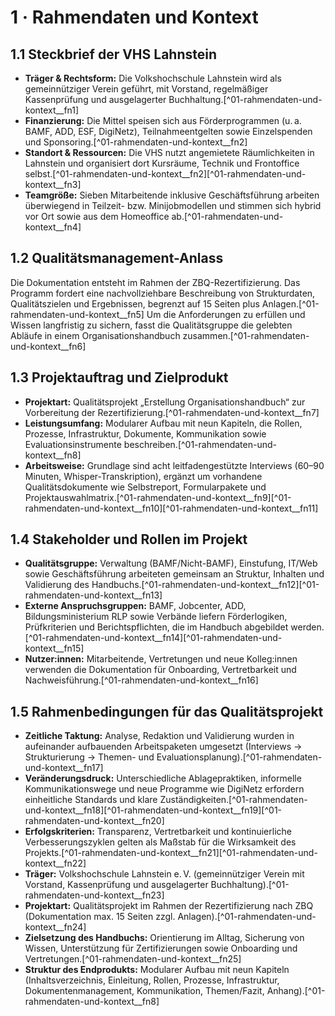 # 1 · Rahmendaten und Kontext

## 1.1 Steckbrief der VHS Lahnstein

- **Träger & Rechtsform:** Die Volkshochschule Lahnstein wird als gemeinnütziger Verein geführt, mit Vorstand, regelmäßiger Kassenprüfung und ausgelagerter Buchhaltung.[^01-rahmendaten-und-kontext__fn1]
- **Finanzierung:** Die Mittel speisen sich aus Förderprogrammen (u. a. BAMF, ADD, ESF, DigiNetz), Teilnahmeentgelten sowie Einzelspenden und Sponsoring.[^01-rahmendaten-und-kontext__fn2]
- **Standort & Ressourcen:** Die VHS nutzt angemietete Räumlichkeiten in Lahnstein und organisiert dort Kursräume, Technik und Frontoffice selbst.[^01-rahmendaten-und-kontext__fn2][^01-rahmendaten-und-kontext__fn3]
- **Teamgröße:** Sieben Mitarbeitende inklusive Geschäftsführung arbeiten überwiegend in Teilzeit- bzw. Minijobmodellen und stimmen sich hybrid vor Ort sowie aus dem Homeoffice ab.[^01-rahmendaten-und-kontext__fn4]

## 1.2 Qualitätsmanagement-Anlass

Die Dokumentation entsteht im Rahmen der ZBQ-Rezertifizierung. Das Programm fordert eine nachvollziehbare Beschreibung von Strukturdaten, Qualitätszielen und Ergebnissen, begrenzt auf 15 Seiten plus Anlagen.[^01-rahmendaten-und-kontext__fn5] Um die Anforderungen zu erfüllen und Wissen langfristig zu sichern, fasst die Qualitätsgruppe die gelebten Abläufe in einem Organisationshandbuch zusammen.[^01-rahmendaten-und-kontext__fn6]

## 1.3 Projektauftrag und Zielprodukt

- **Projektart:** Qualitätsprojekt „Erstellung Organisationshandbuch“ zur Vorbereitung der Rezertifizierung.[^01-rahmendaten-und-kontext__fn7]
- **Leistungsumfang:** Modularer Aufbau mit neun Kapiteln, die Rollen, Prozesse, Infrastruktur, Dokumente, Kommunikation sowie Evaluationsinstrumente beschreiben.[^01-rahmendaten-und-kontext__fn8]
- **Arbeitsweise:** Grundlage sind acht leitfadengestützte Interviews (60–90 Minuten, Whisper-Transkription), ergänzt um vorhandene Qualitätsdokumente wie Selbstreport, Formularpakete und Projektauswahlmatrix.[^01-rahmendaten-und-kontext__fn9][^01-rahmendaten-und-kontext__fn10][^01-rahmendaten-und-kontext__fn11]

## 1.4 Stakeholder und Rollen im Projekt

- **Qualitätsgruppe:** Verwaltung (BAMF/Nicht-BAMF), Einstufung, IT/Web sowie Geschäftsführung arbeiteten gemeinsam an Struktur, Inhalten und Validierung des Handbuchs.[^01-rahmendaten-und-kontext__fn12][^01-rahmendaten-und-kontext__fn13]
- **Externe Anspruchsgruppen:** BAMF, Jobcenter, ADD, Bildungsministerium RLP sowie Verbände liefern Förderlogiken, Prüfkriterien und Berichtspflichten, die im Handbuch abgebildet werden.[^01-rahmendaten-und-kontext__fn14][^01-rahmendaten-und-kontext__fn15]
- **Nutzer:innen:** Mitarbeitende, Vertretungen und neue Kolleg:innen verwenden die Dokumentation für Onboarding, Vertretbarkeit und Nachweisführung.[^01-rahmendaten-und-kontext__fn16]

## 1.5 Rahmenbedingungen für das Qualitätsprojekt

- **Zeitliche Taktung:** Analyse, Redaktion und Validierung wurden in aufeinander aufbauenden Arbeitspaketen umgesetzt (Interviews → Strukturierung → Themen- und Evaluationsplanung).[^01-rahmendaten-und-kontext__fn17]
- **Veränderungsdruck:** Unterschiedliche Ablagepraktiken, informelle Kommunikationswege und neue Programme wie DigiNetz erfordern einheitliche Standards und klare Zuständigkeiten.[^01-rahmendaten-und-kontext__fn18][^01-rahmendaten-und-kontext__fn19][^01-rahmendaten-und-kontext__fn20]
- **Erfolgskriterien:** Transparenz, Vertretbarkeit und kontinuierliche Verbesserungszyklen gelten als Maßstab für die Wirksamkeit des Projekts.[^01-rahmendaten-und-kontext__fn21][^01-rahmendaten-und-kontext__fn22]
- **Träger:** Volkshochschule Lahnstein e. V. (gemeinnütziger Verein mit Vorstand, Kassenprüfung und ausgelagerter Buchhaltung).[^01-rahmendaten-und-kontext__fn23]
- **Projektart:** Qualitätsprojekt im Rahmen der Rezertifizierung nach ZBQ (Dokumentation max. 15 Seiten zzgl. Anlagen).[^01-rahmendaten-und-kontext__fn24]
- **Zielsetzung des Handbuchs:** Orientierung im Alltag, Sicherung von Wissen, Unterstützung für Zertifizierungen sowie Onboarding und Vertretungen.[^01-rahmendaten-und-kontext__fn25]
- **Struktur des Endprodukts:** Modularer Aufbau mit neun Kapiteln (Inhaltsverzeichnis, Einleitung, Rollen, Prozesse, Infrastruktur, Dokumentenmanagement, Kommunikation, Themen/Fazit, Anhang).[^01-rahmendaten-und-kontext__fn8]
